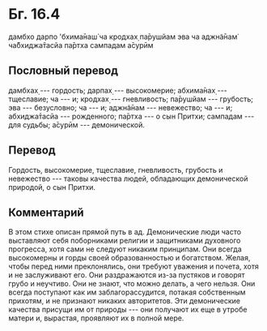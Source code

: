 # Бг. 16.4

дамбхо дарпо 'бхима̄наш́ ча кродхах̣ па̄рушйам эва ча аджн̃а̄нам̇ ча̄бхиджа̄тасйа
па̄ртха сампадам а̄сурӣм

## Пословный перевод

дамбхах̣ --- гордость; дарпах̣ --- высокомерие; абхима̄нах̣ --- тщеславие;
ча --- и; кродхах̣ --- гневливость; па̄рушйам --- грубость; эва ---
безусловно; ча --- и; аджн̃а̄нам --- невежество; ча --- и; абхиджа̄тасйа
--- рожденного; па̄ртха --- о сын Притхи; сампадам --- для судьбы; а̄сурӣм
--- демонической.

## Перевод

Гордость, высокомерие, тщеславие, гневливость, грубость и невежество ---
таковы качества людей, обладающих демонической природой, о сын Притхи.

## Комментарий

В этом стихе описан прямой путь в ад. Демонические люди часто выставляют
себя поборниками религии и защитниками духовного прогресса, хотя сами не
следуют никаким принципам. Они всегда высокомерны и горды своей
образованностью и богатством. Желая, чтобы перед ними преклонялись, они
требуют уважения и почета, хотя и не заслуживают его. Они раздражаются
из-за пустяков и говорят грубо и неучтиво. Они не знают, что можно
делать, а чего нельзя. Они всегда поступают как им заблагорассудится,
потакая собственным прихотям, и не признают никаких авторитетов. Эти
демонические качества присущи им от природы --- они получают их еще в
утробе матери и, вырастая, проявляют их в полной мере.
